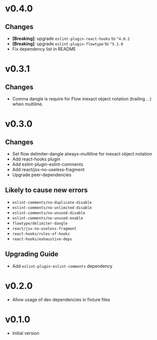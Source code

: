 # v0.4.0

## Changes

- **[Breaking]**: upgrade `eslint-plugin-react-hooks` to `^4.0.2`
- **[Breaking]**: upgrade `eslint-plugin-flowtype` to `^5.1.0`
- Fix dependency list in README


# v0.3.1

## Changes

- Comma dangle is require for Flow inexact object notation (trailing ...) when multiline.

# v0.3.0

## Changes

- Set flow delimiter-dangle always-multiline for inexact object notation
- Add react-hooks plugin
- Add eslint-plugin-eslint-comments
- Add react/jsx-no-useless-fragment
- Upgrade peer-dependencies

## Likely to cause new errors

- `eslint-comments/no-duplicate-disable`
- `eslint-comments/no-unlimited-disable`
- `eslint-comments/no-unused-disable`
- `eslint-comments/no-unused-enable`
- `flowtype/delimiter-dangle`
- `react/jsx-no-useless-fragment`
- `react-hooks/rules-of-hooks`
- `react-hooks/exhaustive-deps`

## Upgrading Guide

- Add `eslint-plugin-eslint-comments` dependency

# v0.2.0

- Allow usage of dev dependencies in fixture files

# v0.1.0

- Initial version